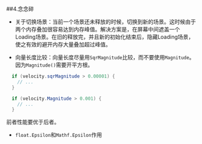 ##4.念念碎

  * 关于切换场景：当前一个场景还未释放的时候，切换到新的场景。这时候由于两个内存叠加很容易达到内存峰值。解决方案是，在屏幕中间遮盖一个Loading场景。在旧的释放完，并且新的初始化结束后，隐藏Loading场景，使之有效的避开内存大量叠加超过峰值。

  * 向量长度比较：向量长度尽量用`SqrMagnitude`比较，而不要使用`Magnitude`。因为`Magnitude()`需要开平方根。
  ```cs
    if (velocity.sqrMagnitude > 0.00001) {
      // ...
    }
  
    if (velocity.Magnitude > 0.001) {
      // ...
    }
  ```
  前者性能要优于后者。
  * `float.Epsilon`和`Mathf.Epsilon`作用
